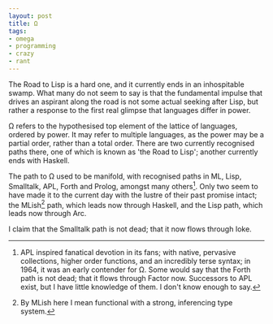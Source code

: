 ```yaml
---
layout: post
title: Ω
tags:
- omega
- programming
- crazy
- rant
---
```

The Road to Lisp is a hard one, and it currently ends in an inhospitable swamp.  What many do not seem to say is that the fundamental impulse that drives an aspirant along the road is not some actual seeking after Lisp, but rather a response to the first real glimpse that languages differ in power.

Ω refers to the hypothesised top element of the lattice of languages, ordered by power. It may refer to multiple languages, as the power may be a partial order, rather than a total order. There are two currently recognised paths there, one of which is known as 'the Road to Lisp'; another currently ends with Haskell.

The path to Ω used to be manifold, with recognised paths in ML, Lisp, Smalltalk, APL, Forth and Prolog, amongst many others[^1]. Only two seem to have made it to the current day with the lustre of their past promise intact; the MLish[^2] path, which leads now through Haskell, and the Lisp path, which leads now through Arc.

I claim that the Smalltalk path is not dead; that it now flows through Ioke.

[^1]: APL inspired fanatical devotion in its fans; with native, pervasive collections, higher order functions, and an incredibly terse syntax; in 1964, it was an early contender for Ω. Some would say that the Forth path is not dead; that it flows through Factor now. Successors to APL exist, but I have little knowledge of them. I don't know enough to say.
[^2]: By MLish here I mean functional with a strong, inferencing type system.
